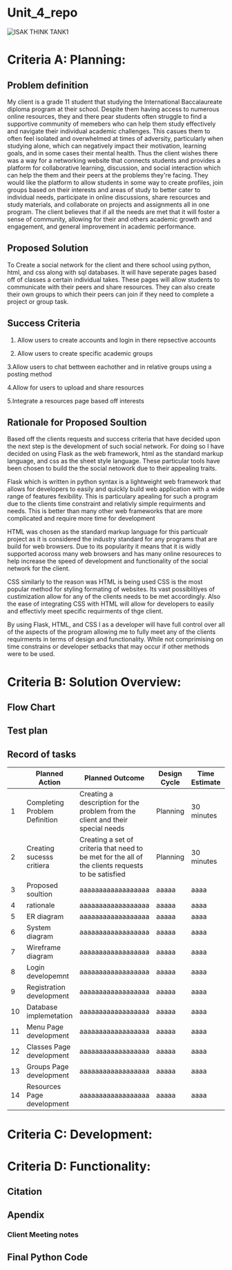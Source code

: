  # Unit_4_repo
![ISAK THINK TANK1](https://user-images.githubusercontent.com/111752809/230762338-8bac8895-1e9b-4532-9e7f-cb875409876d.png)


 # Criteria A: Planning:
 ## Problem definition
My client is a grade 11 student that studying the International Baccalaureate diploma program at their school. Despite them having access to numerous online resources, they and there pear students often struggle to find a supportive community of memebers who can help them study effectively and navigate their individual academic challenges. This casues them to often feel isolated and overwhelmed at times of adversity, particularly when studying alone, which can negatively impact their motivation, learning goals, and in some cases their mental health. Thus the client wishes there was a way for a networking website that connects students and provides a platform for collaborative learning, discussion, and social interaction which can help the them and their peers at the problems they're facing. They would like the platform  to allow students in some way to create profiles, join groups based on their interests and areas of study to better cater to individual needs, participate in online discussions, share resources and study materials, and collaborate on projects and assignments all in one program. The client believes that if all the needs are met that it will foster a sense of community, allowing for their and others academic growth and engagement, and general improvement in academic performance.
 ## Proposed Solution
 To Create a social network for the client and there school using python, html, and css along with sql databases. It will have seperate pages based off of classes a certain individual takes. These pages will allow students to communicate with their peers and share resources. They can also create their own groups to which their peers can join if they need to complete a project or group task. 
 ## Success Criteria
 
1. Allow users to create accounts and login in there repsective accounts

2. Allow users to create specific academic groups

3.Allow users to chat bettween eachother and in relative groups using a posting method

4.Allow for users to upload and share resources

5.Integrate a resources page based off interests 

 ## Rationale for Proposed Soultion
Based off the clients requests and success criteria that have decided upon the next step is the development of such social network. For doing so I have decided on using Flask as the web framework, html as the standard markup language, and css as the sheet style language. These particular tools have been chosen to build the the social netowork due to their appealing traits.

Flask which is written in python syntax is a lightweight web framework that allows for developers to easily and quickly build web application with a wide range of features fexibility. This is particulary apealing for such a program due to the clients time constraint and relativly simple requirments and needs. This is better than many other web frameworks that are more complicated and require more time for development

HTML was chosen as the standard markup language for this particualr project as it is considered the industry standard for any programs that are build for web browsers. Due to its popularity it means that it is widly supported acoross many web browsers and has many online resoureces to help increase the speed of development and functionality of the social network for the client.

CSS similarly to the reason was HTML is being used CSS is the most popular method for styling formating of websites. Its vast possiblitiyes of custimization allow for any of the clients needs to be met accordingly. Also the ease of integrating CSS with HTML will allow for developers to easily and effectivly meet specific requirments of thge client.

By using Flask, HTML, and CSS I as a developer will have full control over all of the aspects of the program allowing me to fully meet any of the clients requirments in terms of design and functionality. While not comprimising on time constrains or developer setbacks that may occur if other methods were to be used. 

 # Criteria B: Solution Overview:
 ## Flow Chart

 ## Test plan
 


 ## Record of tasks

|    | Planned Action                                            | Planned Outcome                                                                                                                                         | Design Cycle      | Time Estimate      | Completion Date | Criteria |
|----|-----------------------------------------------------------|---------------------------------------------------------------------------------------------------------------------------------------------------------|-------------------|--------------------|-----------------|----------|
|  1  | Completing Problem Definition                              | Creating a description for the problem from the client and their special needs | Planning     | 30 minutes      | April 9 | A |
|  2  | Creating sucesss critiera  | Creating a set of criteria that need to be met for the all of the clients requests to be satisfied| Planning     | 30 minutes      | April 13 | A |
|  3  | Proposed soultion  | aaaaaaaaaaaaaaaaaa|aaaaa    | aaaa      |  aa | A |
|  4  | rationale  | aaaaaaaaaaaaaaaaaa|aaaaa    | aaaa      |  aa | A |
|  5  | ER diagram  | aaaaaaaaaaaaaaaaaa|aaaaa    | aaaa      |  aa | A |
|  6  | System diagram  | aaaaaaaaaaaaaaaaaa|aaaaa    | aaaa      |  aa | A |
|  7  | Wireframe diagram  | aaaaaaaaaaaaaaaaaa|aaaaa    | aaaa      |  aa | A |
|  8  | Login developemnt  | aaaaaaaaaaaaaaaaaa|aaaaa    | aaaa      |  aa | A |
|  9  | Registration development  | aaaaaaaaaaaaaaaaaa|aaaaa    | aaaa      |  aa | A |
|  10  | Database implemetation  | aaaaaaaaaaaaaaaaaa|aaaaa    | aaaa      |  aa | A |
|  11  | Menu Page development  | aaaaaaaaaaaaaaaaaa|aaaaa    | aaaa      |  aa | A |
|  12  | Classes Page development  | aaaaaaaaaaaaaaaaaa|aaaaa    | aaaa      |  aa | A |
|  13  | Groups Page development  | aaaaaaaaaaaaaaaaaa|aaaaa    | aaaa      |  aa | A |
|  14  | Resources Page development  | aaaaaaaaaaaaaaaaaa|aaaaa    | aaaa      |  aa | A |
 # Criteria C: Development:



 # Criteria D: Functionality:


 ## Citation

 

 ## Apendix
 ### Client Meeting notes

 ## Final Python Code
